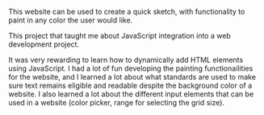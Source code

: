 This website can be used to create a quick sketch, with functionality to paint in any color the user would like.


This project that taught me about JavaScript integration into a web development project.

It was very rewarding to learn how to dynamically add HTML elements using JavaScript.
I had a lot of fun developing the painting functionailities for the website, and I learned a lot about what standards are used to make sure text remains eligible and readable despite the background color of a website.
I also learned a lot about the different input elements that can be used in a website (color picker, range for selecting the grid size).
